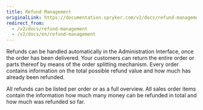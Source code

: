 ```yaml
---
title: Refund Management
originalLink: https://documentation.spryker.com/v2/docs/refund-management
redirect_from:
  - /v2/docs/refund-management
  - /v2/docs/en/refund-management
---
```


Refunds can be handled automatically in the Administration Interface, once the order has been delivered. Your customers can return the entire order or parts thereof by means of the order splitting mechanism. Every order contains information on the total possible refund value and how much has already been refunded.

All refunds can be listed per order or as a full overview. All sales order items contain the information how much many money can be refunded in total and how much was refunded so far.
